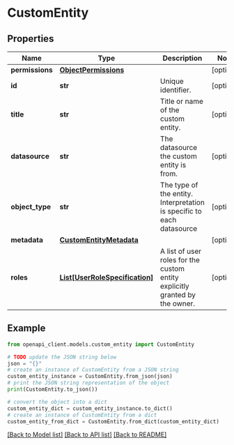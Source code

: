 # CustomEntity


## Properties

Name | Type | Description | Notes
------------ | ------------- | ------------- | -------------
**permissions** | [**ObjectPermissions**](ObjectPermissions.md) |  | [optional] 
**id** | **str** | Unique identifier. | [optional] 
**title** | **str** | Title or name of the custom entity. | [optional] 
**datasource** | **str** | The datasource the custom entity is from. | [optional] 
**object_type** | **str** | The type of the entity. Interpretation is specific to each datasource | [optional] 
**metadata** | [**CustomEntityMetadata**](CustomEntityMetadata.md) |  | [optional] 
**roles** | [**List[UserRoleSpecification]**](UserRoleSpecification.md) | A list of user roles for the custom entity explicitly granted by the owner. | [optional] 

## Example

```python
from openapi_client.models.custom_entity import CustomEntity

# TODO update the JSON string below
json = "{}"
# create an instance of CustomEntity from a JSON string
custom_entity_instance = CustomEntity.from_json(json)
# print the JSON string representation of the object
print(CustomEntity.to_json())

# convert the object into a dict
custom_entity_dict = custom_entity_instance.to_dict()
# create an instance of CustomEntity from a dict
custom_entity_from_dict = CustomEntity.from_dict(custom_entity_dict)
```
[[Back to Model list]](../README.md#documentation-for-models) [[Back to API list]](../README.md#documentation-for-api-endpoints) [[Back to README]](../README.md)


